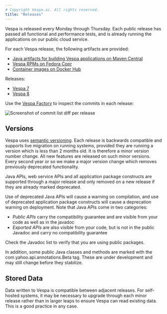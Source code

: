 ```yaml
---
# Copyright Vespa.ai. All rights reserved.
title: "Releases"
---
```


Vespa is released every Monday through Thursday. Each public release has passed all
functional and performance tests, and is already running the applications on our
public cloud service.



For each Vespa release, the following artifacts are provided:
* [Java artifacts for building Vespa applications on Maven Central](https://search.maven.org/artifact/com.yahoo.vespa/parent)
* [Vespa RPMs on Fedora Copr](https://copr.fedorainfracloud.org/coprs/g/vespa/vespa/)
* [Container images on Docker Hub](https://hub.docker.com/repository/docker/vespaengine/vespa)



Releases:
* [Vespa 7](/en/vespa7-release-notes.html)
* [Vespa 8](/en/vespa8-release-notes.html)



Use the [Vespa Factory](https://factory.vespa.ai/releases)
to inspect the commits in each release:

![Screenshot of commit list diff per release](/assets/commits-release.png)

## Versions

Vespa uses [semantic versioning](https://semver.org/).
Each release is backwards compatible and supports live migration on running systems, provided they
are running a version which is less than 2 months old.
It is therefore a minor version number change. All new features are released on such minor versions.
Every second year or so we make a major version change which removes previously deprecated
functionality.

Java APIs, web service APIs and all application package constructs are supported through a major release
and only removed on a new release if they are already marked deprecated.

Use of deprecated Java APIs will cause a warning on compilation,
and use of deprecated application package constructs will cause a deprecation warning on deployment.
Note that Java APIs come in two categories:
* *Public APIs* carry the compatibility guarantee and are visible from your code
  as well as in the javadoc
* *Exported APIs* are also visible from your code,
  but is not in the public Javadoc and carry no compatibility guarantee

Check the Javadoc list to verify that you are using public packages.

In addition, some public Java classes and methods are marked with the com.yahoo.api.annotations.Beta tag.
These are under development and may still change before they stabilize.

## Stored Data

Data written to Vespa is compatible between adjacent releases.
For self-hosted systems, it may be necessary to upgrade through each
minor release rather than in larger leaps to ensure Vespa can read existing data.
This is a good practice in any case.

